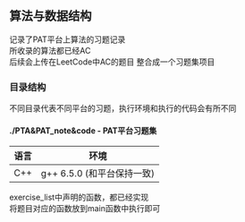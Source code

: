 ## 算法与数据结构
记录了PAT平台上算法的习题记录  
所收录的算法都已经AC  
后续会上传在LeetCode中AC的题目 整合成一个习题集项目
### 目录结构
不同目录代表不同平台的习题，执行环境和执行的代码会有所不同
#### ./PTA&PAT_note&code - PAT平台习题集
|  语言   | 环境  |
|  ----  | ----  |
| C++  | g++ 6.5.0 (和平台保持一致) |  
exercise_list中声明的函数，都已经实现  
将题目对应的函数放到main函数中执行即可
